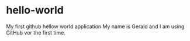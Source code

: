# hello-world
My first github hellow world application
My name is Gerald and I am using GitHub vor the first time.
